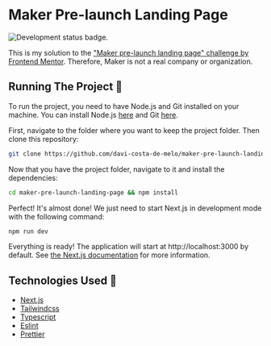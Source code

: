 # Maker Pre-launch Landing Page

![Development status badge.](https://img.shields.io/badge/STATUS-DEVELOPMENT-3EE9E5?labelColor=080C20)

This is my solution to the ["Maker pre-launch landing page" challenge by Frontend Mentor](https://www.frontendmentor.io/challenges/maker-prelaunch-landing-page-WVZIJtKLd). Therefore, Maker is not a real company or organization.

## Running The Project 🏃

To run the project, you need to have Node.js and Git installed on your machine. You can install Node.js [here](https://nodejs.org/en/download) and Git [here](https://git-scm.com/downloads).

First, navigate to the folder where you want to keep the project folder. Then clone this repository:

```sh
git clone https://github.com/davi-costa-de-melo/maker-pre-launch-landing-page
```

Now that you have the project folder, navigate to it and install the dependencies:

```sh
cd maker-pre-launch-landing-page && npm install
```

Perfect! It's almost done! We just need to start Next.js in development mode with the following command:

```sh
npm run dev
```

Everything is ready! The application will start at http://localhost:3000 by default. See [the Next.js documentation](https://nextjs.org/docs) for more information.

## Technologies Used 🧰

- [Next.js](https://nextjs.org)
- [Tailwindcss](https://tailwindcss.com)
- [Typescript](https://typescriptlang.org)
- [Eslint](https://eslint.org)
- [Prettier](https://prettier.io)
